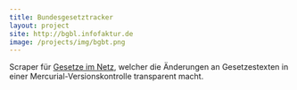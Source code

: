 ```yaml
---
title: Bundesgesetztracker
layout: project
site: http://bgbl.infofaktur.de
image: /projects/img/bgbt.png
---
```


Scraper für <a href="http://www.gesetze-im-internet.de/">Gesetze im Netz</a>, welcher die Änderungen 
an Gesetzestexten in einer Mercurial-Versionskontrolle
transparent macht.
